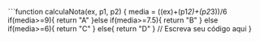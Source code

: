 ˋˋˋfunction calculaNota(ex, p1, p2) {
  media = ((ex)+(p1*2)+(p2*3))/6
  if(media>=9){
    return "A"
  }else if(media>=7.5){
    return "B"
  } else if(media>=6){
    return "C"
  } else{
    return "D"
  }
  // Escreva seu código aqui
}